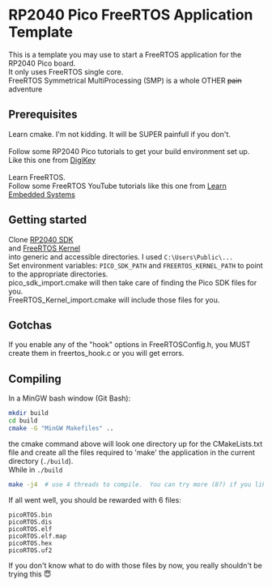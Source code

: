 # RP2040 Pico FreeRTOS Application Template

This is a template you may use to start a FreeRTOS application for the RP2040 Pico board.<br>
It only uses FreeRTOS single core.<br>FreeRTOS Symmetrical MultiProcessing (SMP) is a whole OTHER ~~pain~~ adventure

## Prerequisites
Learn cmake.  I'm not kidding.  It will be SUPER painfull if you don't.<br><br>
Follow some RP2040 Pico tutorials to get your build environment set up. Like this one from [DigiKey](https://youtu.be/B5rQSoOmR5w)<br><br>
Learn FreeRTOS.<br>
Follow some FreeRTOS YouTube tutorials like this one from [Learn Embedded Systems](https://youtu.be/jCZxStjzGA8)

## Getting started
Clone [RP2040 SDK](https://github.com/raspberrypi/pico-sdk.git) <br>
and [FreeRTOS Kernel](https://github.com/FreeRTOS/FreeRTOS-Kernel.git) <br>
into generic and accessible directories.  I used `C:\Users\Public\...`<br>
Set environment variables: `PICO_SDK_PATH` and `FREERTOS_KERNEL_PATH` to point to the appropriate directories.<br>
pico_sdk_import.cmake will then take care of finding the Pico SDK files for you.<br>
FreeRTOS_Kernel_import.cmake will include those files for you.

## Gotchas
If you enable any of the "hook" options in FreeRTOSConfig.h, you MUST create them in freertos_hook.c or you will get errors.

## Compiling
In a MinGW bash window (Git Bash):<br>
```bash
mkdir build
cd build
cmake -G "MinGW Makefiles" ..
```
the cmake command above will look one directory up for the CMakeLists.txt file and create all the files required to 'make' the application in the current directory (`./build`).<br>
While in `./build`
```bash
make -j4  # use 4 threads to compile.  You can try more (8?) if you like
```
If all went well, you should be rewarded with 6 files:<br>
```
picoRTOS.bin
picoRTOS.dis
picoRTOS.elf
picoRTOS.elf.map
picoRTOS.hex
picoRTOS.uf2
```
If you don't know what to do with those files by now, you really shouldn't be trying this :innocent: